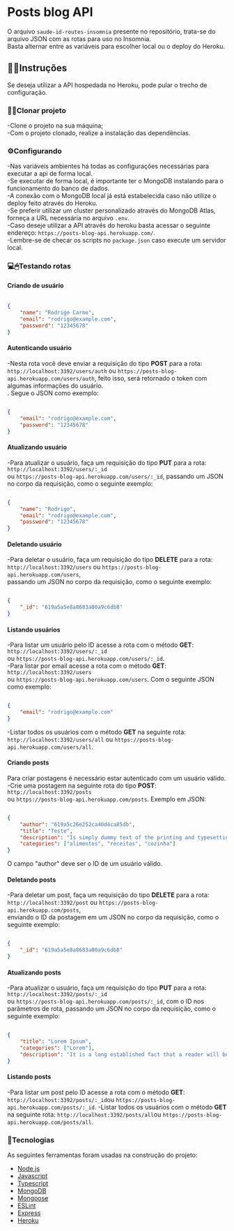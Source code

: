 # Posts blog API

O arquivo ```saude-id-routes-insomnia``` presente no repositório, trata-se do arquivo JSON com as rotas para uso no Insomnia. <br>
Basta alternar entre as variáveis para escolher local ou o deploy do Heroku.

## 👨‍🏫Instruções
Se deseja utilizar a API hospedada no Heroku, pode pular o trecho de configuração.<br>

### 👨‍💻Clonar projeto

-Clone o projeto na sua máquina; <br>
-Com o projeto clonado, realize a instalação das dependências.<br>

### ⚙Configurando 

-Nas variáveis ambientes há todas as configurações necessárias para executar a api de forma local.<br>
-Se executar de forma local, é importante ter o MongoDB instalando para o funcionamento do banco de dados.<br>
-A conexão com o MongoDB local já está estabelecida caso não utilize o deploy feito através do Heroku.<br>
-Se preferir utilizar um cluster personalizado através do MongoDB Atlas, forneça a URL necessária no arquivo ```.env```.<br>
-Caso deseje utilizar a API através do heroku basta acessar o seguinte endereço: ```https://posts-blog-api.herokuapp.com/```. <br>
-Lembre-se de checar os scripts no ```package.json``` caso execute um servidor local.

### 💻🖱Testando rotas

#### Criando de usuário

```JSON

{
	"name": "Rodrigo Carmo",
	"email": "rodrigo@example.com",
	"password": "12345678"
}

```


#### Autenticando usuário
-Nesta rota você deve enviar a requisição do tipo **POST** para a rota: <br>
```http://localhost:3392/users/auth``` ou ```https://posts-blog-api.herokuapp.com/users/auth```, feito isso, será retornado o token com algumas informações do usuário.<br>. 
Segue o JSON como exemplo: <br>

```JSON

{
	"email": "rodrigo@example.com",
	"password": "12345678"
}

```

#### Atualizando usuário

-Para atualizar o usuário, faça um requisição do tipo **PUT** para a rota: ```http://localhost:3392/users/:_id``` <br>
ou ```https://posts-blog-api.herokuapp.com/users/:_id```, passando um JSON no corpo da requisição, como o seguinte exemplo: 


```JSON

{
	"name": "Rodrigo",
  	"email": "rodrigo@example.com",
	"password": "12345678"
}

```

#### Deletando usuário
-Para deletar o usuário, faça um requisição do tipo **DELETE** para a rota: <br>
```http://localhost:3392/users``` ou ```https://posts-blog-api.herokuapp.com/users```, <br>
passando um JSON no corpo da requisição, como o seguinte exemplo: 

```JSON

{
	"_id": "619a5a5e8a8683a00a9c6db8"
}

```

#### Listando usuários
-Para listar um usuário pelo ID acesse a rota com o método **GET**: ```http://localhost:3392/users/:_id``` <br>
ou ```https://posts-blog-api.herokuapp.com/users/:_id```. <br>
-Para listar por email acesse a rota com o método **GET**: ```http://localhost:3392/users``` <br>
ou ```https://posts-blog-api.herokuapp.com/users```. Com o seguinte JSON como exemplo:

```JSON

{
	"email": "rodrigo@example.com"
}

```

-Listar todos os usuários com o método **GET** na seguinte rota: ```http://localhost:3392/users/all``` ou ```https://posts-blog-api.herokuapp.com/users/all```.

#### Criando posts
Para criar postagens é necessário estar autenticado com um usuário válido.<br>
-Crie uma postagem na seguinte rota do tipo **POST**: ```http://localhost:3392/posts``` <br>
ou ```https://posts-blog-api.herokuapp.com/posts```. Exemplo em JSON: 


```JSON

{
	"author": "619a5c26e252ca40d4ca85db",
	"title": "Teste",
	"description": "Is simply dummy text of the printing and typesetting industry. Lorem Ipsum has been the industry's standard dummy text ever since the 1500s, when an unknown printer took a galley of type and scrambled it to make a type specimen book",
	"categories": ["alimentos", "receitas", "cozinha"]
}

```
O campo "author" deve ser o ID de um usuário válido.

#### Deletando posts

-Para deletar um post, faça um requisição do tipo **DELETE** para a rota: <br>
```http://localhost:3392/post``` ou ```https://posts-blog-api.herokuapp.com/posts```, <br>
enviando o ID da postagem em um JSON no corpo da requisição, como o seguinte exemplo: 

```JSON

{
	"_id": "619a5a5e8a8683a00a9c6db8"
}

```

#### Atualizando posts

-Para atualizar o usuário, faça um requisição do tipo **PUT** para a rota: ```http://localhost:3392/posts/:_id``` <br>
ou ```https://posts-blog-api.herokuapp.com/posts/:_id```, com o ID nos parâmetros de rota, passando um JSON no corpo da requisição, como o seguinte exemplo: 


```JSON

{
	"title": "Lorem Ipsum",
	"categories": ["Lorem"],
	"description": "It is a long established fact that a reader will be distracted by the readable content of a page when looking at its layout. The point of using Lorem Ipsum is that it has a more-or-less normal distribution of letters, as opposed to using 'Content here, content here', making it look like readable English. Many desktop publishing packages and web page editors now use Lorem Ipsum as their default model text, and a search for 'lorem ipsum' will uncover many web sites still in their infancy. Various versions have evolved over the years, sometimes by accident, sometimes on purpose (injected humour and the like)."
}

```


#### Listando posts
-Para listar um post pelo ID acesse a rota com o método **GET**: ```http://localhost:3392/posts/:_id```ou ```https://posts-blog-api.herokuapp.com/posts/:_id```.
-Listar todos os usuários com o método **GET** na seguinte rota: ```http://localhost:3392/posts/all```ou ```https://posts-blog-api.herokuapp.com/posts/all```.


### 🔗Tecnologias

As seguintes ferramentas foram usadas na construção do projeto:<br>

- [Node.js](https://nodejs.org/en/)
- [Javascript](https://www.javascript.com/)
- [Typescript](https://www.typescriptlang.org/)
- [MongoDB](https://www.mongodb.com/pt-br)
- [Mongoose](https://mongoosejs.com/)
- [ESLint](https://eslint.org/)
- [Express](https://expressjs.com/pt-br/)
- [Heroku](https://www.heroku.com/)


